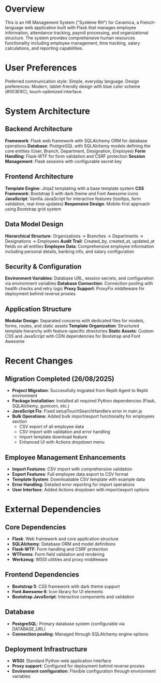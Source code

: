 # Overview

This is an HR Management System ("Système RH") for Ceramica, a French-language web application built with Flask that manages employee information, attendance tracking, payroll processing, and organizational structure. The system provides comprehensive human resources functionality including employee management, time tracking, salary calculations, and reporting capabilities.

# User Preferences

Preferred communication style: Simple, everyday language.
Design preferences: Modern, tablet-friendly design with blue color scheme (#003E9C), touch-optimized interface.

# System Architecture

## Backend Architecture

**Framework**: Flask web framework with SQLAlchemy ORM for database operations
**Database**: PostgreSQL with SQLAlchemy models defining the core entities (User, Branch, Department, Designation, Employee)
**Form Handling**: Flask-WTF for form validation and CSRF protection
**Session Management**: Flask sessions with configurable secret key

## Frontend Architecture

**Template Engine**: Jinja2 templating with a base template system
**CSS Framework**: Bootstrap 5 with dark theme and Font Awesome icons
**JavaScript**: Vanilla JavaScript for interactive features (tooltips, form validation, real-time updates)
**Responsive Design**: Mobile-first approach using Bootstrap grid system

## Data Model Design

**Hierarchical Structure**: Organizations → Branches → Departments → Designations → Employees
**Audit Trail**: Created_by, created_at, updated_at fields on all entities
**Employee Data**: Comprehensive employee information including personal details, banking info, and salary configuration

## Security & Configuration

**Environment Variables**: Database URL, session secrets, and configuration via environment variables
**Database Connection**: Connection pooling with health checks and retry logic
**Proxy Support**: ProxyFix middleware for deployment behind reverse proxies

## Application Structure

**Modular Design**: Separated concerns with dedicated files for models, forms, routes, and static assets
**Template Organization**: Structured template hierarchy with feature-specific directories
**Static Assets**: Custom CSS and JavaScript with CDN dependencies for Bootstrap and Font Awesome

# Recent Changes

## Migration Completed (26/08/2025)
- **Project Migration**: Successfully migrated from Replit Agent to Replit environment
- **Package Installation**: Installed all required Python dependencies (Flask, SQLAlchemy, gunicorn, etc.)
- **JavaScript Fix**: Fixed setupTouchSearchHandlers error in main.js
- **Bulk Operations**: Added bulk import/export functionality for employees section
  - CSV export of all employee data
  - CSV import with validation and error handling
  - Import template download feature
  - Enhanced UI with Actions dropdown menu

## Employee Management Enhancements
- **Import Features**: CSV import with comprehensive validation
- **Export Features**: Full employee data export to CSV format
- **Template System**: Downloadable CSV template with example data
- **Error Handling**: Detailed error reporting for import operations
- **User Interface**: Added Actions dropdown with import/export options

# External Dependencies

## Core Dependencies
- **Flask**: Web framework and core application structure
- **SQLAlchemy**: Database ORM and model definitions
- **Flask-WTF**: Form handling and CSRF protection
- **WTForms**: Form field validation and rendering
- **Werkzeug**: WSGI utilities and proxy middleware

## Frontend Dependencies
- **Bootstrap 5**: CSS framework with dark theme support
- **Font Awesome 6**: Icon library for UI elements
- **Bootstrap JavaScript**: Interactive components and validation

## Database
- **PostgreSQL**: Primary database system (configurable via DATABASE_URL)
- **Connection pooling**: Managed through SQLAlchemy engine options

## Deployment Infrastructure
- **WSGI**: Standard Python web application interface
- **Proxy support**: Configured for deployment behind reverse proxies
- **Environment configuration**: Flexible configuration through environment variables